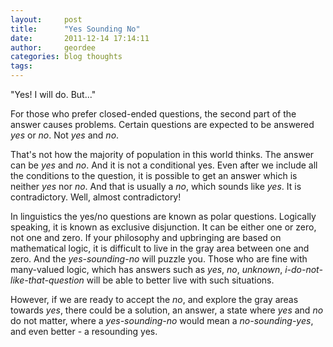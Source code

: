 ```yaml
---
layout:     post
title:      "Yes Sounding No"
date:       2011-12-14 17:14:11
author:     geordee
categories: blog thoughts
tags:       
---
```


"Yes! I will do. But..."

For those who prefer closed-ended questions, the second part of the answer causes problems. Certain questions are expected to be answered _yes_ or _no_. Not _yes_ and _no_.

That's not how the majority of population in this world thinks. The answer can be _yes_ and _no_. And it is not a conditional yes. Even after we include all the conditions to the question, it is possible to get an answer which is neither _yes_ nor _no_. And that is usually a _no_, which sounds like _yes_. It is contradictory. Well, almost contradictory!

In linguistics the yes/no questions are known as polar questions. Logically speaking, it is known as exclusive disjunction. It can be either one or zero, not one and zero. If your philosophy and upbringing are based on mathematical logic, it is difficult to live in the gray area between one and zero. And the _yes-sounding-no_ will puzzle you. Those who are fine with many-valued logic, which has answers such as _yes_, _no_, _unknown_, _i-do-not-like-that-question_ will be able to better live with such situations.

However, if we are ready to accept the _no_, and explore the gray areas towards _yes_, there could be a solution, an answer, a state where _yes_ and _no_ do not matter, where a _yes-sounding-no_ would mean a _no-sounding-yes_, and even better - a resounding yes.
